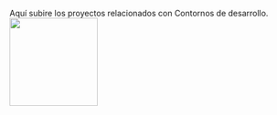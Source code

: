 Aquí subire los proyectos relacionados con Contornos de desarrollo.
<img width="154" height="154" src=https://github.com/Katana86/Clases-DAW/assets/125601886/b8719a7d-545f-4638-a2e8-4533aa2c8461>

